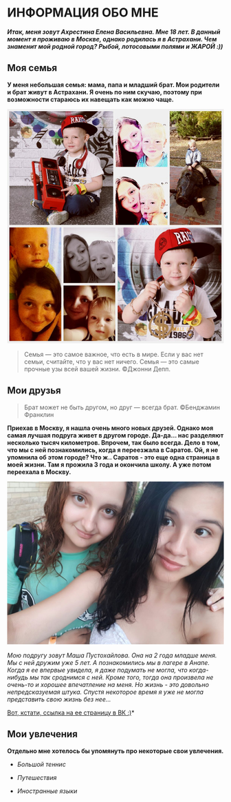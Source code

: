 # ИНФОРМАЦИЯ ОБО МНЕ
***Итак, меня зовут Ахрестина Елена Васильевна. Мне 18 лет. В данный момент я проживаю в Москве, однако родилась я в Астрахани. Чем знаменит мой родной город? Рыбой, лотосовыми полями и ЖАРОЙ :))***

## Моя семья
**У меня небольшая семья: мама, папа и младший брат. Мои родители и брат живут в Астрахани. Я очень по ним скучаю, поэтому при возможности стараюсь их навещать как можно чаще.** 

![Это я и мой брат](https://github.com/Elenaakhrestina/hw1/blob/master/IMG_0619.JPG)

>Семья — это самое важное, что есть в мире. Если у вас нет семьи, считайте, что у вас нет ничего. Семья — это самые прочные узы всей вашей жизни. ©Джонни Депп.

## Мои друзья
>Брат может не быть другом, но друг — всегда брат. ©Бенджамин Франклин

**Приехав в Москву, я нашла очень много новых друзей. Однако моя самая лучшая подруга живет в другом городе. Да-да... нас разделяют несколько тысяч километров. Впрочем, так было всегда. Дело в том, что мы с ней познакомились, когда я переезжала в Саратов. Ой, я не упомнила об этом городе? Что ж.. Саратов - это еще одна страница в моей жизни. Там я прожила 3 года и окончила школу. А уже потом переехала в Москву.** 

![Это я и моя подруга](https://github.com/Elenaakhrestina/hw1/blob/master/lclMKFf-2c4.jpg)

*Мою подругу зовут Маша Пустохайлова. Она на 2 года младше меня. Мы с ней дружим уже 5 лет. А познакомились мы в лагере в Анапе. Когда я ее впервые увидела, я даже подумать не могла, что когда-нибудь мы так сроднимся с ней. Кроме того, тогда она произвела не очень-то и хорошее впечатление на меня. Но жизнь - это довольно непредсказуемая штука. Спустя некоторое время я уже не могла представить свою жизнь без нее...*

[Вот, кстати, ссылка на ее страницу в ВК :)](https://vk.com/mane2001)* 

## Мои увлечения

**Отдельно мне хотелось бы упомянуть про некоторые свои увлечения.**

+ *Большой теннис* 

+ *Путешествия*

+ *Иностранные языки*



